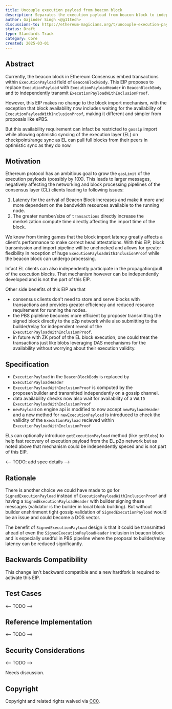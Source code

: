```yaml
---
title: Uncouple execution payload from beacon block
description: Separates the execution payload from beacon block to independently transmit them
author: Gajinder Singh <@g11tech>
discussions-to: https://ethereum-magicians.org/t/uncouple-execution-payload-from-beacon-block/23029
status: Draft
type: Standards Track
category: Core
created: 2025-03-01
---
```


## Abstract

Currently, the beacon block in Ethereum Consensus embed transactions within `ExecutionPayload` field of `BeaconBlockBody`. This EIP proposes to replace `ExecutionPayload` with `ExecutionPayloadHeader` in `BeaconBlockBody` and to independently transmit `ExecutionPayloadWithInclusionProof`.

However, this EIP makes no change to the block import mechanism, with the exception that block availability now includes waiting for the availability of `ExecutionPayloadWithInclusionProof`, making it different and simpler from proposals like ePBS.

But this availability requirement can infact be restricted to `gossip` import while allowing optimistic syncing of the execution layer (EL) on checkpoint/range sync as EL can pull full blocks from their peers in optimistic sync as they do now.

## Motivation

Ethereum protocol has an ambitious goal to grow the `gasLimit` of the execution payloads (possibly by 10X). This leads to larger messages, negatively affecting the networking and block processing pipelines of the consensus layer (CL) clients leading to following issues:

1. Latency for the arrival of Beacon Block increases and make it more and more dependent on the bandwidth resources available to the running node.
2. The greater number/size of `transactions` directly increase the merkelization compute time directly affecting the import time of the block.

We know from timing games that the block import latency greatly affects a client's performance to make correct head attestations. With this EIP, block transmission and import pipeline will be unchocked and allows for greater flexibility in reception of huge `ExecutionPayloadWithInclusionProof` while the beacon block can undergo processing. 

Infact EL clients can also independently participate in the propagation/pull of the execution blocks. That mechanism however can be independently developed and is not the part of this EIP.

Other side benefits of this EIP are that 

- consensus clients don't need to store and serve blocks with transactions and provides greater efficiency and reduced resource requirement for running the nodes.
- the PBS pipleline becomes more efficient by proposer transmitting the signed block directly to the p2p network while also submitting to the builder/relay for independent reveal of the `ExecutionPayloadWithInclusionProof`.
- in future with ZK proof of the EL block execution, one could treat the transactions just like blobs leveraging DAS mechanisms for the availability without worrying about their execution validity.

## Specification

- `ExecutionPayload` in the `BeaconBlockBody` is replaced by `ExecutionPayloadHeader`
- `ExecutionPayloadWithInclusionProof` is computed by the proposer/builder and transmitted independently on a gossip channel.
- data availability checks now also wait for availability of a `VALID` `ExecutionPayloadWithInclusionProof`
- `newPayload` on engine api is modified to now accept `newPayloadHeader` and a new method for `newExecutionPayload` is introduced to check the vailidity of the `ExecutionPayload` recieved within `ExecutionPayloadWithInclusionProof`

ELs can optionally introduce `getExecutionPayload` method (like `getBlobs`) to help fast recovery of execution payload from the EL p2p network but as noted above that mechanism could be independently speced and is not part of this EIP.

<-- TODO: add spec details -->

## Rationale

There is another choice we could have made to go for `SignedExecutionPayload` instead of `ExecutionPayloadWithInclusionProof` and having a `SignedExecutionPayloadHeader` with builder signing these messages (validator is the builder in local block building). But without builder enshrinment tight gossip validation of `SignedExecutionPayload` would be an issue and could become a DOS vector.

The benefit of `SignedExecutionPayload` design is that it could be transmitted ahead of even the `SignedExecutionPayloadHeader` inclusion in beacon block and is especially usedful in PBS pipeline where the proposal to builder/relay latency can be reduced significantly.

## Backwards Compatibility

This change isn't backward compatible and a new hardfork is required to activate this EIP.

## Test Cases

<-- TODO -->

## Reference Implementation

<-- TODO -->

## Security Considerations

<-- TODO -->

Needs discussion.

## Copyright

Copyright and related rights waived via [CC0](../LICENSE.md).
